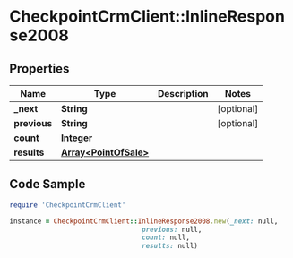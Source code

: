 # CheckpointCrmClient::InlineResponse2008

## Properties

Name | Type | Description | Notes
------------ | ------------- | ------------- | -------------
**_next** | **String** |  | [optional] 
**previous** | **String** |  | [optional] 
**count** | **Integer** |  | 
**results** | [**Array&lt;PointOfSale&gt;**](PointOfSale.md) |  | 

## Code Sample

```ruby
require 'CheckpointCrmClient'

instance = CheckpointCrmClient::InlineResponse2008.new(_next: null,
                                 previous: null,
                                 count: null,
                                 results: null)
```


